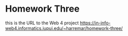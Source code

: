 # Homework Three

this is the URL to the Web 4 project
https://in-info-web4.informatics.iupui.edu/~harremar/homework-three/

